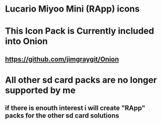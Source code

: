 # Lucario Miyoo Mini (RApp) icons

# This Icon Pack is Currently included into Onion
## https://github.com/jimgraygit/Onion
#
# All other sd card packs are no longer supported by me
## if there is enouth interest i will create "RApp" packs for the other sd card solutions
